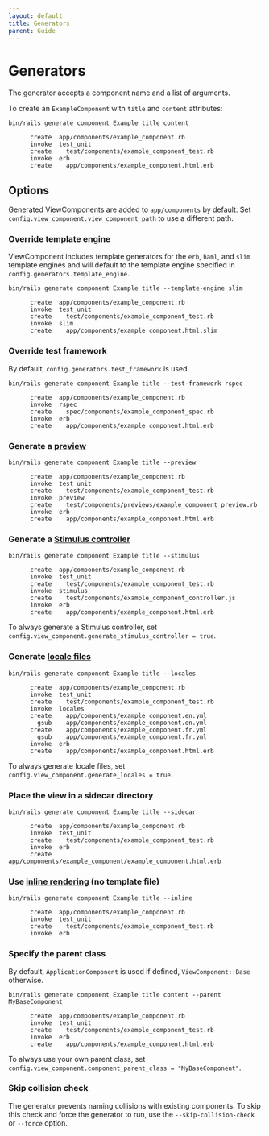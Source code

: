 ```yaml
---
layout: default
title: Generators
parent: Guide
---
```


# Generators

The generator accepts a component name and a list of arguments.

To create an `ExampleComponent` with `title` and `content` attributes:

```console
bin/rails generate component Example title content

      create  app/components/example_component.rb
      invoke  test_unit
      create    test/components/example_component_test.rb
      invoke  erb
      create    app/components/example_component.html.erb
```

## Options

Generated ViewComponents are added to `app/components` by default. Set `config.view_component.view_component_path` to use a different path.

### Override template engine

ViewComponent includes template generators for the `erb`, `haml`, and `slim` template engines and will default to the template engine specified in `config.generators.template_engine`.

```console
bin/rails generate component Example title --template-engine slim

      create  app/components/example_component.rb
      invoke  test_unit
      create    test/components/example_component_test.rb
      invoke  slim
      create    app/components/example_component.html.slim
```

### Override test framework

By default, `config.generators.test_framework` is used.

```console
bin/rails generate component Example title --test-framework rspec

      create  app/components/example_component.rb
      invoke  rspec
      create    spec/components/example_component_spec.rb
      invoke  erb
      create    app/components/example_component.html.erb
```

### Generate a [preview](/guide/previews.html)

```console
bin/rails generate component Example title --preview

      create  app/components/example_component.rb
      invoke  test_unit
      create    test/components/example_component_test.rb
      invoke  preview
      create    test/components/previews/example_component_preview.rb
      invoke  erb
      create    app/components/example_component.html.erb
```

### Generate a [Stimulus controller](/guide/javascript_and_css.html#stimulus)

```console
bin/rails generate component Example title --stimulus

      create  app/components/example_component.rb
      invoke  test_unit
      create    test/components/example_component_test.rb
      invoke  stimulus
      create    test/components/example_component_controller.js
      invoke  erb
      create    app/components/example_component.html.erb
```

To always generate a Stimulus controller, set `config.view_component.generate_stimulus_controller = true`.

### Generate [locale files](/guide/translations.html)

```console
bin/rails generate component Example title --locales

      create  app/components/example_component.rb
      invoke  test_unit
      create    test/components/example_component_test.rb
      invoke  locales
      create    app/components/example_component.en.yml
        gsub    app/components/example_component.en.yml
      create    app/components/example_component.fr.yml
        gsub    app/components/example_component.fr.yml
      invoke  erb
      create    app/components/example_component.html.erb
```

To always generate locale files, set `config.view_component.generate_locales = true`.

### Place the view in a sidecar directory

```console
bin/rails generate component Example title --sidecar

      create  app/components/example_component.rb
      invoke  test_unit
      create    test/components/example_component_test.rb
      invoke  erb
      create    app/components/example_component/example_component.html.erb
```

### Use [inline rendering](/guide/templates.html#inline) (no template file)

```console
bin/rails generate component Example title --inline

      create  app/components/example_component.rb
      invoke  test_unit
      create    test/components/example_component_test.rb
      invoke  erb
```

### Specify the parent class

By default, `ApplicationComponent` is used if defined, `ViewComponent::Base` otherwise.

```console
bin/rails generate component Example title content --parent MyBaseComponent

      create  app/components/example_component.rb
      invoke  test_unit
      create    test/components/example_component_test.rb
      invoke  erb
      create    app/components/example_component.html.erb
```

To always use your own parent class, set `config.view_component.component_parent_class = "MyBaseComponent"`.

### Skip collision check

The generator prevents naming collisions with existing components. To skip this check and force the generator to run, use the `--skip-collision-check` or `--force` option.
